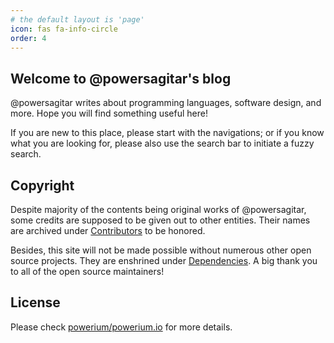```yaml
---
# the default layout is 'page'
icon: fas fa-info-circle
order: 4
---
```


## Welcome to @powersagitar's blog

@powersagitar writes about programming languages, software design, and more.
Hope you will find something useful here!

If you are new to this place, please start with the navigations; or if you know
what you are looking for, please also use the search bar to initiate a fuzzy
search.

## Copyright

Despite majority of the contents being original works of @powersagitar, some
credits are supposed to be given out to other entities. Their names are archived
under
[Contributors](https://github.com/powerium/powerium.io/graphs/contributors) to
be honored.

Besides, this site will not be made possible without numerous other open source
projects. They are enshrined under
[Dependencies](https://github.com/powerium/powerium.io/network/dependencies). A
big thank you to all of the open source maintainers!

## License

Please check [powerium/powerium.io](https://github.com/powerium/powerium.io) for
more details.
